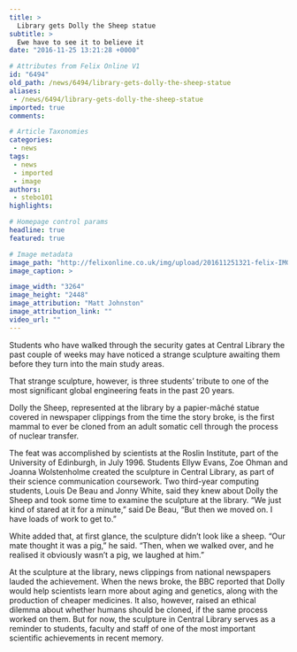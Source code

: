 ```yaml
---
title: >
  Library gets Dolly the Sheep statue
subtitle: >
  Ewe have to see it to believe it
date: "2016-11-25 13:21:28 +0000"

# Attributes from Felix Online V1
id: "6494"
old_path: /news/6494/library-gets-dolly-the-sheep-statue
aliases:
 - /news/6494/library-gets-dolly-the-sheep-statue
imported: true
comments:

# Article Taxonomies
categories:
 - news
tags:
 - news
 - imported
 - image
authors:
 - stebo101
highlights:

# Homepage control params
headline: true
featured: true

# Image metadata
image_path: "http://felixonline.co.uk/img/upload/201611251321-felix-IMG_0507.JPG"
image_caption: >

image_width: "3264"
image_height: "2448"
image_attribution: "Matt Johnston"
image_attribution_link: ""
video_url: ""
---
```


Students who have walked through the security gates at Central Library the past couple of weeks may have noticed a strange sculpture awaiting them before they turn into the main study areas.

That strange sculpture, however, is three students’ tribute to one of the most significant global engineering feats in the past 20 years.

Dolly the Sheep, represented at the library by a papier-mâché statue covered in newspaper clippings from the time the story broke, is the first mammal to ever be cloned from an adult somatic cell through the process of nuclear transfer.

The feat was accomplished by scientists at the Roslin Institute, part of the University of Edinburgh, in July 1996. Students Ellyw Evans, Zoe Ohman and Joanna Wolstenholme created the sculpture in Central Library, as part of their science communication coursework.
Two third-year computing students, Louis De Beau and Jonny White, said they knew about Dolly the Sheep and took some time to examine the sculpture at the library.
“We just kind of stared at it for a minute,” said De Beau, “But then we moved on. I have loads of work to get to.”

White added that, at first glance, the sculpture didn’t look like a sheep.
“Our mate thought it was a pig,” he said. “Then, when we walked over, and he realised it obviously wasn’t a pig, we laughed at him.”

At the sculpture at the library, news clippings from national newspapers lauded the achievement. When the news broke, the BBC reported that Dolly would help scientists learn more about aging and genetics, along with the production of cheaper medicines. It also, however, raised an ethical dilemma about whether humans should be cloned, if the same process worked on them.
But for now, the sculpture in Central Library serves as a reminder to students, faculty and staff of one of the most important scientific achievements in recent memory.
